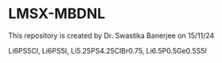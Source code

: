 # LMSX-MBDNL
This repository is created by Dr. Swastika Banerjee on 15/11/24

Li6PS5Cl, Li6PS5I, Li5.25PS4.25ClBr0.75, Li6.5P0.5Ge0.5S5I


